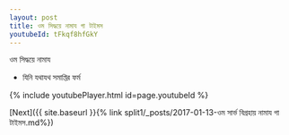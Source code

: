 ```yaml
---
layout: post
title: ওম সিদ্ধয়ে নামায গা টাইমস
youtubeId: tFkqf8hfGkY
---
```

 
 
 ওম সিদ্ধয়ে নামায  
 
 -  যিনি যথাযথ সমাপ্তির ফর্ম 
 
  
 
  
 
 
 
 
 
 


{% include youtubePlayer.html id=page.youtubeId %}
 
[Next]({{ site.baseurl }}{% link  split1/_posts/2017-01-13-ওম সার্ভ বিগ্রহায় নামায গা টাইমস.md%})
 
